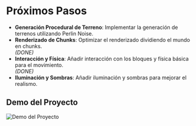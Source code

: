 # Próximos Pasos

- **Generación Procedural de Terreno**: Implementar la generación de terrenos utilizando Perlin Noise.
- **Renderizado de Chunks**: Optimizar el renderizado dividiendo el mundo en chunks.  
  *(DONE)*
- **Interacción y Física**: Añadir interacción con los bloques y física básica para el movimiento.  
  *(DONE)*
- **Iluminación y Sombras**: Añadir iluminación y sombras para mejorar el realismo.

## Demo del Proyecto

![Demo del Proyecto](Building_War_gif.gif)
